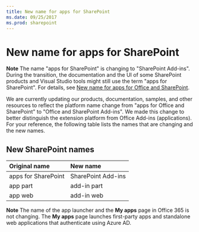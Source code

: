 ```yaml
---
title: New name for apps for SharePoint
ms.date: 09/25/2017
ms.prod: sharepoint
---
```



# New name for apps for SharePoint

 **Note**  The name "apps for SharePoint" is changing to "SharePoint Add-ins". During the transition, the documentation and the UI of some SharePoint products and Visual Studio tools might still use the term "apps for SharePoint". For details, see  [New name for apps for Office and SharePoint](new-name-for-apps-for-sharepoint.md#bk_newname).
 

We are currently updating our products, documentation, samples, and other resources to reflect the platform name change from "apps for Office and SharePoint" to "Office and SharePoint Add-ins". We made this change to better distinguish the extension platform from Office Add-ins (applications). For your reference, the following table lists the names that are changing and the new names.
 

## New SharePoint names
<a name="bk_newname"> </a>



|**Original name**|**New name**|
|:-----|:-----|
|apps for SharePoint|SharePoint Add-ins|
|app part|add-in part|
|app web|add-in web|

 **Note**  The name of the app launcher and the  **My apps** page in Office 365 is not changing. The **My apps** page launches first-party apps and standalone web applications that authenticate using Azure AD.
 


